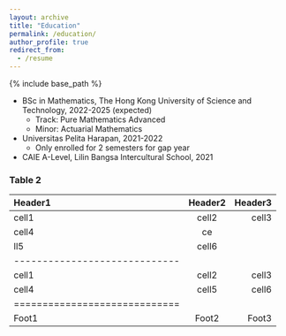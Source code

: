 ```yaml
---
layout: archive
title: "Education"
permalink: /education/
author_profile: true
redirect_from:
  - /resume
---
```


{% include base_path %}


* BSc in Mathematics, The Hong Kong University of Science and Technology, 2022-2025 (expected)
  * Track: Pure Mathematics Advanced
  * Minor: Actuarial Mathematics
* Universitas Pelita Harapan, 2021-2022
  * Only enrolled for 2 semesters for gap year 
* CAIE A-Level, Lilin Bangsa Intercultural School, 2021

### Table 2

| Header1 | Header2 | Header3 |
|:--------|:-------:|--------:|
| cell1   | cell2   | cell3   |
| cell4   | ce
ll5   | cell6   |
|-----------------------------|
| cell1   | cell2   | cell3   |
| cell4   | cell5   | cell6   |
|=============================|
| Foot1   | Foot2   | Foot3   |
